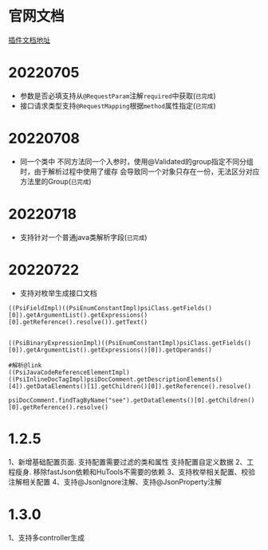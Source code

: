 # 官网文档

[插件文档地址](https://plugins.jetbrains.com/docs/intellij/welcome.html)

# 20220705

- 参数是否必填支持从`@RequestParam`注解`required`中获取(`已完成`)
- 接口请求类型支持`@RequestMapping`根据`method`属性指定(`已完成`)

# 20220708

- 同一个类中 不同方法同一个入参时，使用@Validated的group指定不同分组时，由于解析过程中使用了缓存  会导致同一个对象只存在一份，无法区分对应方法里的Group(`已完成`)


# 20220718

- 支持针对一个普通java类解析字段(`已完成`)

# 20220722

- 支持对枚举生成接口文档
```
((PsiFieldImpl)((PsiEnumConstantImpl)psiClass.getFields()[0]).getArgumentList().getExpressions()[0].getReference().resolve()).getText()


((PsiBinaryExpressionImpl)((PsiEnumConstantImpl)psiClass.getFields()[0]).getArgumentList().getExpressions()[0]).getOperands()

#解析@link
((PsiJavaCodeReferenceElementImpl)((PsiInlineDocTagImpl)psiDocComment.getDescriptionElements()[4]).getDataElements()[1].getChildren()[0]).getReference().resolve()

psiDocComment.findTagByName("see").getDataElements()[0].getChildren()[0].getReference().resolve()
```

# 1.2.5
1、新增基础配置页面. 支持配置需要过滤的类和属性 支持配置自定义数据
2、工程瘦身. 移除fastJson依赖和HuTools不需要的依赖
3、支持枚举相关配置、校验注解相关配置
4、支持@JsonIgnore注解、支持@JsonProperty注解


# 1.3.0
1、支持多controller生成
